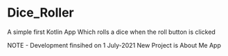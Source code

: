 # Dice_Roller
A simple first Kotlin App
Which rolls a dice when the roll button is clicked


NOTE -  Development finsihed on 1 July-2021
New Project is About Me App  
